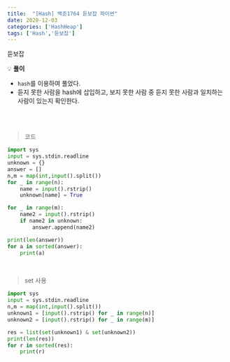 ```yaml
---
title:  "[Hash] 백준1764 듣보잡 파이썬"
date: 2020-12-03
categories: ['HashHeap']
tags: ['Hash','듣보잡']
---
```


듣보잡
<br>

:bulb: **풀이**<br>
- `hash`를 이용하여 풀었다.
- 듣지 못한 사람을 hash에 삽입하고, 보지 못한 사람 중 듣지 못한 사람과 일치하는 사람이 있는지 확인한다.

<br>
<br>

> 코드
```python
import sys
input = sys.stdin.readline
unknown = {}
answer = []
n,m = map(int,input().split())
for _ in range(n):
    name = input().rstrip()
    unknown[name] = True

for _ in range(m):
    name2 = input().rstrip()
    if name2 in unknown:
        answer.append(name2)

print(len(answer))
for a in sorted(answer):
    print(a)
```
<br>

> set 사용

```python
import sys
input = sys.stdin.readline
n,m = map(int,input().split())
unknown1 = [input().rstrip() for _ in range(n)]
unknown2 = [input().rstrip() for _ in range(m)]

res = list(set(unknown1) & set(unknown2))
print(len(res))
for r in sorted(res):
    print(r)
```

<br>